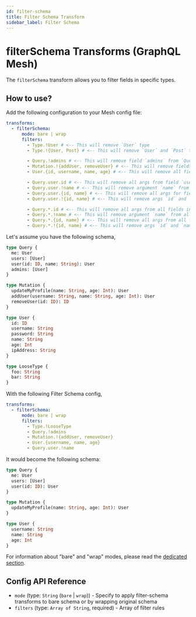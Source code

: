 ```yaml
---
id: filter-schema
title: Filter Schema Transform
sidebar_label: Filter Schema
---
```


# filterSchema Transforms (GraphQL Mesh)

The `filterSchema` transform allows you to filter fields in specific types.

<PackageInstall packages="@graphql-mesh/transform-filter-schema" />

## How to use?

Add the following configuration to your Mesh config file:

```yaml
transforms:
  - filterSchema:
      mode: bare | wrap
      filters:
        - Type.!User # <-- This will remove `User` type
        - Type.!{User, Post} # <-- This will remove `User` and `Post` types

        - Query.!admins # <-- This will remove field `admins` from `Query` type
        - Mutation.!{addUser, removeUser} # <-- This will remove fields `addUser` and `removeUser` from `Mutation` type
        - User.{id, username, name, age} # <-- This will remove all fields, from User type, except `id`, `username`, `name` and `age`

        - Query.user.id # <-- This will remove all args from field `user`, in Query type, except `id` only
        - Query.user.!name # <-- This will remove argument `name` from field `user`, in Query type
        - Query.user.{id, name} # <-- This will remove all args for field `user`, in Query type, except `id` and `name`
        - Query.user.!{id, name} # <-- This will remove args `id` and `name` from field `user`, in Query type

        - Query.*.id # <-- This will remove all args from all fields in Query type, except `id` only
        - Query.*.!name # <-- This will remove argument `name` from all fields in Query type
        - Query.*.{id, name} # <-- This will remove all args from all fields in Query type, except `id` and `name`
        - Query.*.!{id, name} # <-- This will remove args `id` and `name` from all fields in Query type
```

Let's assume you have the following schema,

```graphql
type Query {
  me: User
  users: [User]
  user(id: ID, name: String): User
  admins: [User]
}

type Mutation {
  updateMyProfile(name: String, age: Int): User
  addUser(username: String, name: String, age: Int): User
  removeUser(id: ID): ID
}

type User {
  id: ID
  username: String
  password: String
  name: String
  age: Int
  ipAddress: String
}

type LooseType {
  foo: String
  bar: String
}
```

With the following Filter Schema config,

```yaml
transforms:
  - filterSchema:
      mode: bare | wrap
      filters:
        - Type.!LooseType
        - Query.!admins
        - Mutation.!{addUser, removeUser}
        - User.{username, name, age}
        - Query.user.!name
```

It would become the following schema:

```graphql
type Query {
  me: User
  users: [User]
  user(id: ID): User
}

type Mutation {
  updateMyProfile(name: String, age: Int): User
}

type User {
  username: String
  name: String
  age: Int
}
```
<InlineAlert variant="info" slots="text"/>

For information about "bare" and "wrap" modes, please read the [dedicated section](transforms-introduction.md#two-different-modes).

## Config API Reference

-  `mode` (type: `String` (`bare` | `wrap`)) - Specify to apply filter-schema transforms to bare schema or by wrapping original schema
-  `filters` (type: `Array of String`, required) - Array of filter rules
